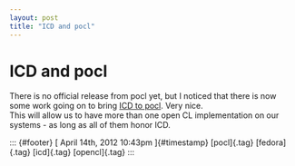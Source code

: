 ```yaml
---
layout: post
title: "ICD and pocl"
---
```



ICD and pocl
============

There is no official release from pocl yet, but I noticed that there is
now some work going on to bring [ICD to
pocl](https://code.launchpad.net/%7Ekraiskil/pocl/icd). Very nice.\
This will allow us to have more than one open CL implementation on our
systems - as long as all of them honor ICD.

::: {#footer}
[ April 14th, 2012 10:43pm ]{#timestamp} [pocl]{.tag} [fedora]{.tag}
[icd]{.tag} [opencl]{.tag}
:::
